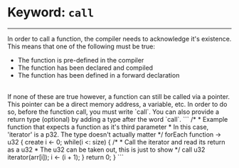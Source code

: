 # Keyword: `call`

---

In order to call a function, the compiler needs to acknowledge it's existence. This means that one of the following must be true:  
* The function is pre-defined in the compiler
* The function has been declared and compiled
* The function has been defined in a forward declaration
<br>
If none of these are true however, a function can still be called via a pointer. This pointer can be a direct memory address, a variable, etc. In order to do so, before the function call, you must write `call`. You can also provide a return type (optional) by adding a type after the word `call`.
```
/* 
 * Example function that expects a function as it's third parameter
 * In this case, 'iterator' is a p32. The type doesn't actually matter
*/
forEach function<p32 arr, u32 size, p32 iterator> -> u32 {
        create i <- 0;
        while(i <: size)
        {
            /* 
             * Call the iterator and read its return as a u32 
             * The u32 can be taken out, this is just to show
            */
            call u32 iterator(arr[i]);
            i <- (i + 1);
        }
        return 0;
    }
```